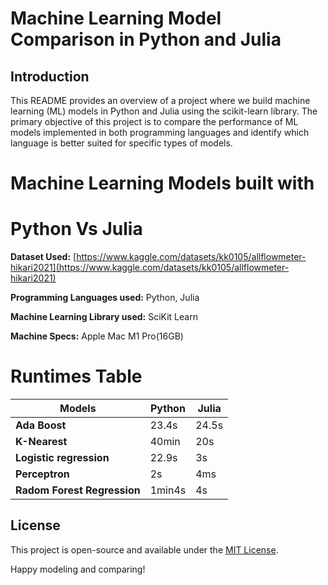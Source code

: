 # Machine Learning Model Comparison in Python and Julia

## Introduction

This README provides an overview of a project where we build machine learning (ML) models in Python and Julia using the scikit-learn library. The primary objective of this project is to compare the performance of ML models implemented in both programming languages and identify which language is better suited for specific types of models.


# **Machine Learning Models built with**

# **Python Vs Julia**

**Dataset Used:** [https://www.kaggle.com/datasets/kk0105/allflowmeter-hikari2021](https://www.kaggle.com/datasets/kk0105/allflowmeter-hikari2021)

**Programming Languages used:** Python, Julia

**Machine Learning Library used:** SciKit Learn

**Machine Specs:** Apple Mac M1 Pro(16GB)

# **Runtimes Table**

| **Models** | **Python** | **Julia** |
| --- | --- | --- |
| **Ada Boost** | 23.4s | 24.5s |
| **K-Nearest** | 40min | 20s |
| **Logistic regression** | 22.9s | 3s |
| **Perceptron** | 2s | 4ms |
| **Radom Forest Regression** | 1min4s | 4s |

## License

This project is open-source and available under the [MIT License](LICENSE).

Happy modeling and comparing!
